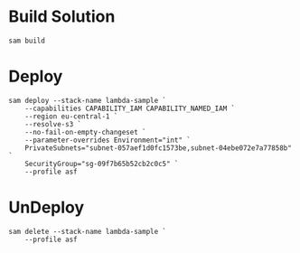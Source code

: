 
# Build Solution

```pwsh
sam build
```

# Deploy

```pwsh
sam deploy --stack-name lambda-sample `
    --capabilities CAPABILITY_IAM CAPABILITY_NAMED_IAM `
    --region eu-central-1 `
    --resolve-s3 `
    --no-fail-on-empty-changeset `
    --parameter-overrides Environment="int" `
    PrivateSubnets="subnet-057aef1d0fc1573be,subnet-04ebe072e7a77858b" `
    SecurityGroup="sg-09f7b65b52cb2c0c5" `
    --profile asf
```

# UnDeploy

```pwsh
sam delete --stack-name lambda-sample `
    --profile asf
```